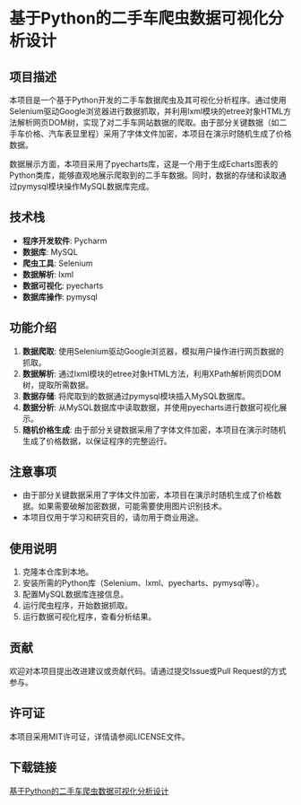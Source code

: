 # 基于Python的二手车爬虫数据可视化分析设计

## 项目描述

本项目是一个基于Python开发的二手车数据爬虫及其可视化分析程序。通过使用Selenium驱动Google浏览器进行数据抓取，并利用lxml模块的etree对象HTML方法解析网页DOM树，实现了对二手车网站数据的爬取。由于部分关键数据（如二手车价格、汽车表显里程）采用了字体文件加密，本项目在演示时随机生成了价格数据。

数据展示方面，本项目采用了pyecharts库，这是一个用于生成Echarts图表的Python类库，能够直观地展示爬取到的二手车数据。同时，数据的存储和读取通过pymysql模块操作MySQL数据库完成。

## 技术栈

- **程序开发软件**: Pycharm
- **数据库**: MySQL
- **爬虫工具**: Selenium
- **数据解析**: lxml
- **数据可视化**: pyecharts
- **数据库操作**: pymysql

## 功能介绍

1. **数据爬取**: 使用Selenium驱动Google浏览器，模拟用户操作进行网页数据的抓取。
2. **数据解析**: 通过lxml模块的etree对象HTML方法，利用XPath解析网页DOM树，提取所需数据。
3. **数据存储**: 将爬取到的数据通过pymysql模块插入MySQL数据库。
4. **数据分析**: 从MySQL数据库中读取数据，并使用pyecharts进行数据可视化展示。
5. **随机价格生成**: 由于部分关键数据采用了字体文件加密，本项目在演示时随机生成了价格数据，以保证程序的完整运行。

## 注意事项

- 由于部分关键数据采用了字体文件加密，本项目在演示时随机生成了价格数据。如果需要破解加密数据，可能需要使用图片识别技术。
- 本项目仅用于学习和研究目的，请勿用于商业用途。

## 使用说明

1. 克隆本仓库到本地。
2. 安装所需的Python库（Selenium、lxml、pyecharts、pymysql等）。
3. 配置MySQL数据库连接信息。
4. 运行爬虫程序，开始数据抓取。
5. 运行数据可视化程序，查看分析结果。

## 贡献

欢迎对本项目提出改进建议或贡献代码。请通过提交Issue或Pull Request的方式参与。

## 许可证

本项目采用MIT许可证，详情请参阅LICENSE文件。

## 下载链接

[基于Python的二手车爬虫数据可视化分析设计](https://pan.quark.cn/s/a89314413bce)